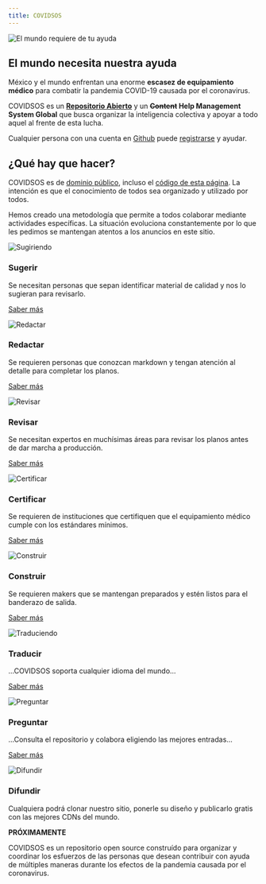 ```yaml
---
title: COVIDSOS
---
```


<simple-hero>

![El mundo requiere de tu ayuda](../img/world.png)

<section class="message">

# El mundo necesita nuestra ayuda

México y el mundo enfrentan una enorme **escasez de equipamiento médico** para
 combatir la pandemia COVID-19 causada por el coronavirus.
 
COVIDSOS es un **[Repositorio Abierto](https://github.com/covidsos/covidsos)** y un **<strike>Content</strike> Help
 Management System Global** que busca organizar la inteligencia colectiva y 
 apoyar a todo aquel al frente de esta lucha.

Cualquier persona con una cuenta en [Github](https://github.com/) puede
 [registrarse](/connect) y ayudar.  

</section>  

</simple-hero>


<single-column>

## ¿Qué hay que hacer?

COVIDSOS  es de [dominio público](https://github.com/covidsos/covidsos/blob/master/LICENSE), incluso el [código de esta 
página](https://github.com/covidsos/pages/blob/master/es/index.md). La
 intención es que el conocimiento de todos sea organizado y utilizado por
  todos. 

Hemos creado una metodología que permite a todos
 colaborar mediante actividades específicas. La situación evoluciona
  constantemente por lo que les pedimos se mantengan atentos a los anuncios
   en este sitio. 

</single-column>


<card-holder>

<simple-card>

![Sugiriendo](../img/suggesting.svg)

### Sugerir

Se necesitan personas que sepan identificar material de calidad y nos lo
 sugieran para revisarlo.

[Saber más](/es/como-ayudar/sugerir)

</simple-card>






<simple-card>

![Redactar](../img/writing.svg)

### Redactar

Se requieren personas que conozcan markdown y tengan atención al detalle para
 completar los planos.
 
[Saber más](/es/como-ayudar/sugerir)

</simple-card>







<simple-card>

![Revisar](../img/reviewing.svg)

### Revisar

Se necesitan expertos en muchísimas áreas para revisar los planos antes de
 dar marcha a producción.

[Saber más](/es/como-ayudar/sugerir)

</simple-card>



<simple-card>

![Certificar](../img/certifying.svg)

### Certificar

Se requieren de instituciones que certifiquen que el equipamiento médico
 cumple con los estándares mínimos.

[Saber más](/es/como-ayudar/sugerir)

</simple-card>




<simple-card>

![Construir](../img/making.svg)

### Construir

Se requieren makers que se mantengan preparados y estén listos para el
 banderazo de salida.

[Saber más](/es/como-ayudar/sugerir)

</simple-card>



<simple-card>

![Traduciendo](../img/translating.svg)

### Traducir

...COVIDSOS soporta cualquier idioma del mundo...

[Saber más](/es/como-ayudar/sugerir)

</simple-card>





<simple-card>

![Preguntar](../img/collaborating.svg)

### Preguntar

...Consulta el repositorio y colabora eligiendo las mejores entradas...

[Saber más](/es/como-ayudar/sugerir)

</simple-card>



<simple-card>

![Difundir](../img/promoting.svg)

### Difundir

Cualquiera podrá clonar nuestro sitio, ponerle su diseño y publicarlo gratis
 con las mejores CDNs del mundo.

**PRÓXIMAMENTE**

</simple-card>



</card-holder>








<text-banner>

COVIDSOS es un repositorio open source construído para organizar y coordinar 
los esfuerzos de las personas que desean contribuir con ayuda de múltiples
 maneras durante los efectos de la pandemia causada por el coronavirus.
 
</text-banner>
